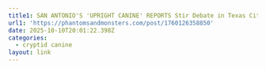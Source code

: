 ```yaml
---
title1: SAN ANTONIO'S 'UPRIGHT CANINE' REPORTS Stir Debate in Texas City Parks
url1: 'https://phantomsandmonsters.com/post/1760126358850'
date: 2025-10-10T20:01:22.398Z
categories:
  - cryptid canine
layout: link
---
```


